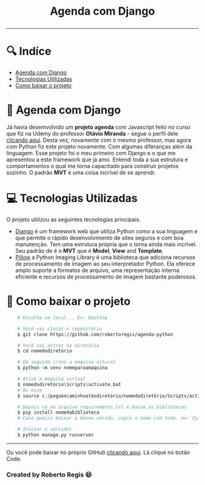 
<h1 align=center>
    <p>Agenda com Django</p>
</h1>

---

# 🔍 Indíce
- [Agenda com Django](#-projeto-agenda)
- [Tecnologias Utilizadas](#-tecnologias-utilizadas)
- [Como baixar o projeto](#-como-baixar-o-projeto)

# 📕 Agenda com Django

Já havia desemvolvido um **projeto agenda** com Javascript feito no curso que fiz na Udemy do professor **Otávio Miranda** - segue o perfil dele [clicando aqui](https://www.udemy.com/user/luiz-otavio-miranda/). Desta vez, novamente com o mesmo professor, mas agora com Python fiz este projeto novamente. Com algumas diferanças além da linguagem. Esse projeto foi o meu primeiro com Django e o que me apresentou a este framework que já amo. Entendi toda a sua estrutura e comportamentos o qual me torna capacitado para construir projetos sozinho. O padrão **MVT** é uma coisa incrível de se aprendr.

# 💻 Tecnologias Utilizadas

O projeto utilizou as seguintes tecnologias principais.
- [Django](https://www.djangoproject.com/)
é um framework web que utiliza Python como a sua linguagem e que permite o rápido desenvolvimento de sites seguros e com boa manutenção. Tem uma estrutura própria que o torna ainda mais incrível. Seu padrão de é o **MVT** que é **Model**, **View** and **Template**.
- [Pillow](https://github.com/python-pillow/Pillow)
a Python Imaging Library é uma biblioteca que adiciona recursos de processamento de imagem ao seu interpretador Python. Ela oferece amplo suporte a formatos de arquivo, uma representação interna eficiente e recursos de processamento de imagem bastante poderosos.


# 💾 Como baixar o projeto

```bash
    # Escolha um local... Ex: Desktop

    # Você vai clocar o repositório
    $ git clone https://github.com/robertoregis/agenda-python

    # Você vai entrar no diretório
    $ cd nomedodiretório

    # Em seguida criei a maquina vitural
    $ python –m venv nomeparaamaquina

    # Ative a maquina virtual
    $ nomedodiretório\Scripts\activate.bat
    # Ou esse
    $ source c:/pegueocaminhoatéodiretório/nomedodiretório/Scripts/activate

    # Depois vá no arquivo requirements.txt e baixe as bibliotecas
    $ pip install nomedabiblioteca
    # Caso queira baixar a mesma versão, copie o nome com tudo. ex: django==2.2.3 ao invés de só django

    # Iniciar o servidor
    $ python manage.py runserver

```

---

Ou você pode baixar no próprio GitHub [clicando aqui](https://github.com/robertoregis/agenda-python). Lá clique no botão Code.

### Created by Roberto Regis 😆